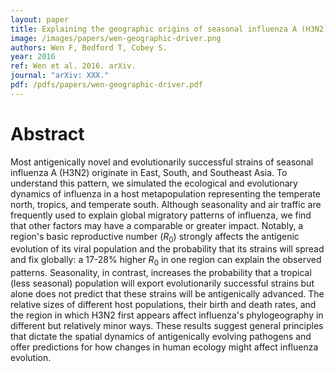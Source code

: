 ```yaml
---
layout: paper
title: Explaining the geographic origins of seasonal influenza A (H3N2)
image: /images/papers/wen-geographic-driver.png
authors: Wen F, Bedford T, Cobey S.
year: 2016
ref: Wen et al. 2016. arXiv.
journal: "arXiv: XXX."
pdf: /pdfs/papers/wen-geographic-driver.pdf
---
```


# Abstract

Most antigenically novel and evolutionarily successful strains of seasonal influenza A (H3N2) originate in East, South, and Southeast Asia. To understand this pattern, we simulated the ecological and evolutionary dynamics of influenza in a host metapopulation representing the temperate north, tropics, and temperate south. Although seasonality and air traffic are frequently used to explain global migratory patterns of influenza, we find that other factors may have a comparable or greater impact. Notably, a region's basic reproductive number (_R_<sub>0</sub>) strongly affects the antigenic evolution of its viral population and the probability that its strains will spread and fix globally: a 17-28% higher _R_<sub>0</sub> in one region can explain the observed patterns. Seasonality, in contrast, increases the probability that a tropical (less seasonal) population will export evolutionarily successful strains but alone does not predict that these strains will be antigenically advanced. The relative sizes of different host populations, their birth and death rates, and the region in which H3N2 first appears affect influenza's phylogeography in different but relatively minor ways. These results suggest general principles that dictate the spatial dynamics of antigenically evolving pathogens and offer predictions for how changes in human ecology might affect influenza evolution.
